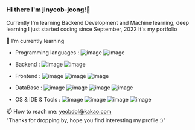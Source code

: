 ### Hi there I'm jinyeob-jeong!👋
Currently I'm learning Backend Development and Machine learning, deep learning
I just started coding since September, 2022
It's my portfolio 

🌱 I’m currently learning 
- Programming languages :
![image](https://user-images.githubusercontent.com/108246605/204168877-ce713804-82cc-49e1-a071-f14ab1129e6c.png) ![image](https://user-images.githubusercontent.com/108246605/204168910-e5bc0b05-fe9e-4adb-b94a-e02fcbee987f.png)

 
- Backend :
  ![image](https://user-images.githubusercontent.com/108246605/204168930-352bd9ad-a93a-47a4-b25e-4bfe4d9a5a45.png) ![image](https://user-images.githubusercontent.com/108246605/204168939-d3334ba5-19bc-4e35-b7ef-13972bb15c90.png)


- Frontend :
![image](https://user-images.githubusercontent.com/108246605/204168959-c6de6397-33cb-4761-ab41-2eb436d47d9e.png) ![image](https://user-images.githubusercontent.com/108246605/204168962-04e85f04-9214-48e5-b9fe-635dd0ee7ef1.png) ![image](https://user-images.githubusercontent.com/108246605/204168970-4541b5b0-e244-4a44-8345-4ae9c3e1de88.png)

  
- DataBase :  ![image](https://user-images.githubusercontent.com/108246605/204168996-ce673488-9945-447d-aa51-6aa59fdf3818.png)  ![image](https://user-images.githubusercontent.com/108246605/204169009-c5d9a8d6-1127-4850-9ade-f45e88b4cd23.png) ![image](https://user-images.githubusercontent.com/108246605/204169055-50ea0cf8-b232-4e80-9920-406d72e41e43.png) ![image](https://user-images.githubusercontent.com/108246605/204169066-c90fdb52-0e08-4b05-a02e-764f517d9937.png)


- OS & IDE & Tools :
![image](https://user-images.githubusercontent.com/108246605/204169037-f763b40c-9aa0-4d5e-a8cb-80396c94d3f1.png) ![image](https://user-images.githubusercontent.com/108246605/204169040-cff08be4-e2f4-4b29-8950-e6704ac976c1.png) ![image](https://user-images.githubusercontent.com/108246605/204169050-7f714235-2296-4f38-ba6a-b284d46497bc.png) ![image](https://user-images.githubusercontent.com/108246605/204169077-3a0aeb14-3e66-4d3e-92eb-f36d7c3baab5.png)


📫 How to reach me: yeobdol@kakao.com    
"Thanks for dropping by, hope you find interesting my profile :)"



